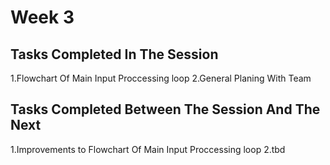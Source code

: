# Week 3
## Tasks Completed In The Session
1.Flowchart Of Main Input Proccessing loop
2.General Planing With Team

## Tasks Completed Between The Session And The Next
1.Improvements to Flowchart Of Main Input Proccessing loop
2.tbd